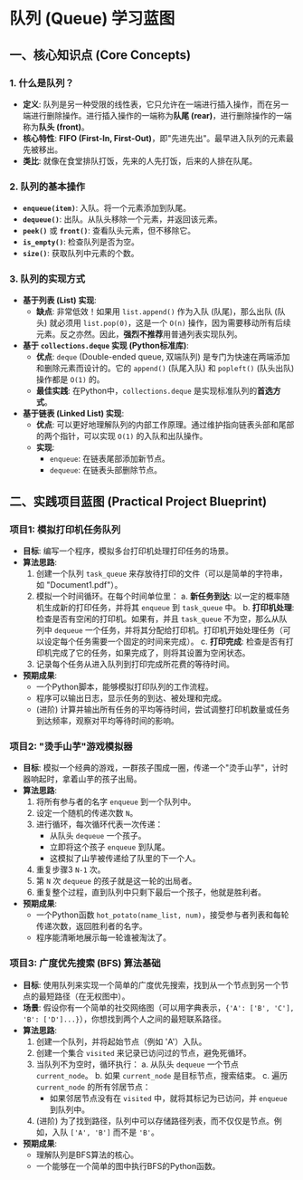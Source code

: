 # 队列 (Queue) 学习蓝图

## 一、核心知识点 (Core Concepts)

### 1. 什么是队列？
- **定义**: 队列是另一种受限的线性表，它只允许在一端进行插入操作，而在另一端进行删除操作。进行插入操作的一端称为**队尾 (rear)**，进行删除操作的一端称为**队头 (front)**。
- **核心特性**: **FIFO (First-In, First-Out)**，即"先进先出"。最早进入队列的元素最先被移出。
- **类比**: 就像在食堂排队打饭，先来的人先打饭，后来的人排在队尾。

### 2. 队列的基本操作
- **`enqueue(item)`**: 入队。将一个元素添加到队尾。
- **`dequeue()`**: 出队。从队头移除一个元素，并返回该元素。
- **`peek()`** 或 **`front()`**: 查看队头元素，但不移除它。
- **`is_empty()`**: 检查队列是否为空。
- **`size()`**: 获取队列中元素的个数。

### 3. 队列的实现方式
- **基于列表 (List) 实现**:
  - **缺点**: 非常低效！如果用 `list.append()` 作为入队 (队尾)，那么出队 (队头) 就必须用 `list.pop(0)`，这是一个 `O(n)` 操作，因为需要移动所有后续元素。反之亦然。因此，**强烈不推荐**用普通列表实现队列。
- **基于 `collections.deque` 实现 (Python标准库)**:
  - **优点**: `deque` (Double-ended queue, 双端队列) 是专门为快速在两端添加和删除元素而设计的。它的 `append()` (队尾入队) 和 `popleft()` (队头出队) 操作都是 `O(1)` 的。
  - **最佳实践**: 在Python中，`collections.deque` 是实现标准队列的**首选方式**。
- **基于链表 (Linked List) 实现**:
  - **优点**: 可以更好地理解队列的内部工作原理。通过维护指向链表头部和尾部的两个指针，可以实现 `O(1)` 的入队和出队操作。
  - **实现**:
    - `enqueue`: 在链表尾部添加新节点。
    - `dequeue`: 在链表头部删除节点。

## 二、实践项目蓝图 (Practical Project Blueprint)

### 项目1: 模拟打印机任务队列
- **目标**: 编写一个程序，模拟多台打印机处理打印任务的场景。
- **算法思路**:
  1. 创建一个队列 `task_queue` 来存放待打印的文件（可以是简单的字符串，如 "Document1.pdf"）。
  2. 模拟一个时间循环。在每个时间单位里：
     a. **新任务到达**: 以一定的概率随机生成新的打印任务，并将其 `enqueue` 到 `task_queue` 中。
     b. **打印机处理**: 检查是否有空闲的打印机。如果有，并且 `task_queue` 不为空，那么从队列中 `dequeue` 一个任务，并将其分配给打印机。打印机开始处理任务（可以设定每个任务需要一个固定的时间来完成）。
     c. **打印完成**: 检查是否有打印机完成了它的任务，如果完成了，则将其设置为空闲状态。
  3. 记录每个任务从进入队列到打印完成所花费的等待时间。
- **预期成果**:
  - 一个Python脚本，能够模拟打印队列的工作流程。
  - 程序可以输出日志，显示任务的到达、被处理和完成。
  - (进阶) 计算并输出所有任务的平均等待时间，尝试调整打印机数量或任务到达频率，观察对平均等待时间的影响。

### 项目2: "烫手山芋"游戏模拟器
- **目标**: 模拟一个经典的游戏，一群孩子围成一圈，传递一个"烫手山芋"，计时器响起时，拿着山芋的孩子出局。
- **算法思路**:
  1. 将所有参与者的名字 `enqueue` 到一个队列中。
  2. 设定一个随机的传递次数 `N`。
  3. 进行循环，每次循环代表一次传递：
     - 从队头 `dequeue` 一个孩子。
     - 立即将这个孩子 `enqueue` 到队尾。
     - 这模拟了山芋被传递给了队里的下一个人。
  4. 重复步骤3 `N-1` 次。
  5. 第 `N` 次 `dequeue` 的孩子就是这一轮的出局者。
  6. 重复整个过程，直到队列中只剩下最后一个孩子，他就是胜利者。
- **预期成果**:
  - 一个Python函数 `hot_potato(name_list, num)`，接受参与者列表和每轮传递次数，返回胜利者的名字。
  - 程序能清晰地展示每一轮谁被淘汰了。

### 项目3: 广度优先搜索 (BFS) 算法基础
- **目标**: 使用队列来实现一个简单的广度优先搜索，找到从一个节点到另一个节点的最短路径（在无权图中）。
- **场景**: 假设你有一个简单的社交网络图（可以用字典表示，`{'A': ['B', 'C'], 'B': ['D']...}`），你想找到两个人之间的最短联系路径。
- **算法思路**:
  1. 创建一个队列，并将起始节点（例如 'A'）入队。
  2. 创建一个集合 `visited` 来记录已访问过的节点，避免死循环。
  3. 当队列不为空时，循环执行：
     a. 从队头 `dequeue` 一个节点 `current_node`。
     b. 如果 `current_node` 是目标节点，搜索结束。
     c. 遍历 `current_node` 的所有邻居节点：
        - 如果邻居节点没有在 `visited` 中，就将其标记为已访问，并 `enqueue` 到队列中。
  4. (进阶) 为了找到路径，队列中可以存储路径列表，而不仅仅是节点。例如，入队 `['A', 'B']` 而不是 `'B'`。
- **预期成果**:
  - 理解队列是BFS算法的核心。
  - 一个能够在一个简单的图中执行BFS的Python函数。 